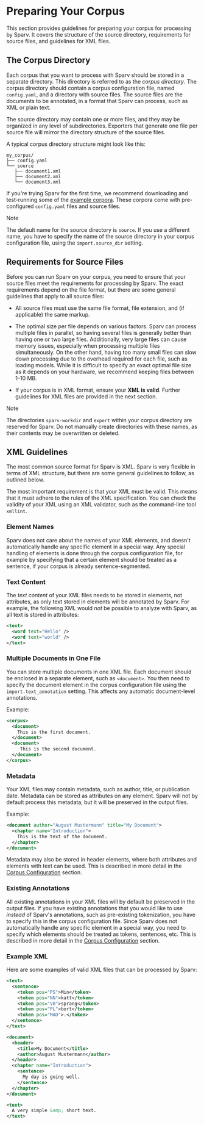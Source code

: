# Preparing Your Corpus

This section provides guidelines for preparing your corpus for processing by Sparv. It covers the structure
of the source directory, requirements for source files, and guidelines for XML files.

## The Corpus Directory

Each corpus that you want to process with Sparv should be stored in a separate directory. This directory is referred to
as the *corpus directory*. The corpus directory should contain a corpus configuration file, named `config.yaml`, and a
directory with source files. The source files are the documents to be annotated, in a format that Sparv can process,
such as XML or plain text.

The source directory may contain one or more files, and they may be organized in any level of subdirectories. Exporters
that generate one file per source file will mirror the directory structure of the source files.

A typical corpus directory structure might look like this:

```text
my_corpus/
├── config.yaml
└── source
   ├── document1.xml
   ├── document2.xml
   └── document3.xml
```

If you're trying Sparv for the first time, we recommend downloading and test-running some of the [example
corpora](https://github.com/spraakbanken/sparv-pipeline/releases/latest/download/example_corpora.zip). These corpora
come with pre-configured `config.yaml` files and source files.

> [!NOTE]
>
> The default name for the source directory is `source`. If you use a different name, you have to specify the name of
> the source directory in your corpus configuration file, using the `import.source_dir` setting.

## Requirements for Source Files

Before you can run Sparv on your corpus, you need to ensure that your source files meet the requirements for processing
by Sparv. The exact requirements depend on the file format, but there are some general guidelines that
apply to all source files:

- All source files must use the same file format, file extension, and (if applicable) the same markup.

- The optimal size per file depends on various factors. Sparv can process multiple files in parallel, so having several
  files is generally better than having one or two large files. Additionally, very large files can cause memory issues,
  especially when processing multiple files simultaneously. On the other hand, having too many small files can slow down
  processing due to the overhead required for each file, such as loading models. While it is difficult to
  specify an exact optimal file size as it depends on your hardware, we recommend keeping files between 1-10 MB.

- If your corpus is in XML format, ensure your **XML is valid**. Further guidelines for XML files are provided in the
  next section.

> [!NOTE]
>
> The directories `sparv-workdir` and `export` within your corpus directory are reserved for Sparv. Do not
> manually create directories with these names, as their contents may be overwritten or deleted.

## XML Guidelines

The most common source format for Sparv is XML. Sparv is very flexible in terms of XML structure, but there are some
general guidelines to follow, as outlined below.

The most important requirement is that your XML must be valid. This means that it must adhere to the rules of the XML
specification. You can check the validity of your XML using an XML validator, such as the command-line tool `xmllint`.

### Element Names

Sparv does not care about the names of your XML elements, and doesn't automatically handle any specific element
in a special way. Any special handling of elements is done through the corpus configuration file, for example by
specifying that a certain element should be treated as a sentence, if your corpus is already sentence-segmented.

### Text Content

The *text content* of your XML files needs to be stored in elements, not attributes, as only text stored in elements
will be annotated by Sparv. For example, the following XML would *not* be possible to analyze with Sparv, as all text is
stored in attributes:

```xml
<text>
  <word text="Hello" />
  <word text="world" />
</text>
```

### Multiple Documents in One File

You can store multiple documents in one XML file. Each document should be enclosed in a separate element, such as
`<document>`. You then need to specify the document element in the corpus configuration file using the
`import.text_annotation` setting. This affects any automatic document-level annotations.

Example:

```xml
<corpus>
  <document>
    This is the first document.
  </document>
  <document>
     This is the second document.
  </document>
</corpus>
```

### Metadata

Your XML files may contain metadata, such as author, title, or publication date. Metadata can be stored as attributes on
any element. Sparv will not by default process this metadata, but it will be preserved in the output files.

Example:

```xml
<document author="August Mustermann" title="My Document">
  <chapter name="Introduction">
    This is the text of the document.
  </chapter>
</document>
```

Metadata may also be stored in header elements, where both attributes and elements with text can be used. This is
described in more detail in the [Corpus Configuration](corpus-configuration.md#headers) section.

### Existing Annotations

All existing annotations in your XML files will by default be preserved in the output files. If you have existing
annotations that you would like to use *instead* of Sparv's annotations, such as pre-existing tokenization, you have to
specify this in the corpus configuration file. Since Sparv does not automatically handle any specific element in a
special way, you need to specify which elements should be treated as tokens, sentences, etc. This is described in more
detail in the [Corpus Configuration](corpus-configuration.md#annotation-classes) section.

### Example XML

Here are some examples of valid XML files that can be processed by Sparv:

```xml
<text>
  <sentence>
    <token pos="PS">Min</token>
    <token pos="NN">katt</token>
    <token pos="VB">sprang</token>
    <token pos="PL">bort</token>
    <token pos="MAD">.</token>
  </sentence>
</text>
```

```xml
<document>
  <header>
    <title>My Document</title>
    <author>August Mustermann</author>
  </header>
  <chapter name="Introduction">
    <sentence>
      My day is going well.
    </sentence>
  </chapter>
</document>
```

```xml
<text>
  A very simple &amp; short text.
</text>
```
